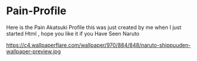 # Pain-Profile
Here is the Pain Akatsuki Profile this was just created by me when I just started Html , hope you like it if you Have Seen Naruto 

https://c4.wallpaperflare.com/wallpaper/970/884/848/naruto-shippuuden-wallpaper-preview.jpg
